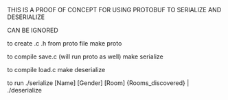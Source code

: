 
THIS IS A PROOF OF CONCEPT FOR USING PROTOBUF TO SERIALIZE AND DESERIALIZE

CAN BE IGNORED

to create .c .h from proto file
	make proto

to compile save.c (will run proto as well)
	make serialize

to compile load.c
	make deserialize

to run
	./serialize [Name] [Gender] [Room] {Rooms_discovered} | ./deserialize

